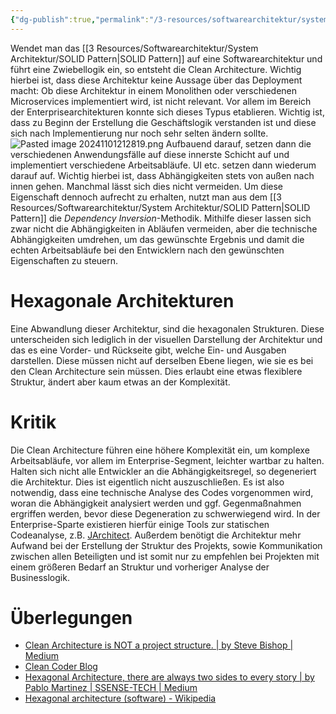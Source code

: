 ```yaml
---
{"dg-publish":true,"permalink":"/3-resources/softwarearchitektur/system-architektur/clean-architecture/","tags":["architecture"],"created":"2024-10-22T15:59:41.637+02:00","updated":"2024-11-01T21:46:31.620+01:00"}
---
```



Wendet man das [[3 Resources/Softwarearchitektur/System Architektur/SOLID Pattern\|SOLID Pattern]] auf eine Softwarearchitektur und führt eine Zwiebellogik ein, so entsteht die Clean Architecture. Wichtig hierbei ist, dass diese Architektur keine Aussage über das Deployment macht: Ob diese Architektur in einem Monolithen oder verschiedenen Microservices implementiert wird, ist nicht relevant. Vor allem im Bereich der Enterprisearchitekturen konnte sich dieses Typus etablieren.
Wichtig ist, dass zu Beginn der Erstellung die Geschäftslogik verstanden ist und diese sich nach Implementierung nur noch sehr selten ändern sollte.
![Pasted image 20241101212819.png](/img/user/4%20Archive/Assets/Pasted%20image%2020241101212819.png)
Aufbauend darauf, setzen dann die verschiedenen Anwendungsfälle auf diese innerste Schicht auf und implementiert verschiedene Arbeitsabläufe. UI etc. setzen dann wiederum darauf auf. Wichtig hierbei ist, dass Abhängigkeiten stets von außen nach innen gehen. Manchmal lässt sich dies nicht vermeiden. Um diese Eigenschaft dennoch aufrecht zu erhalten, nutzt man aus dem [[3 Resources/Softwarearchitektur/System Architektur/SOLID Pattern\|SOLID Pattern]] die *Dependency Inversion*-Methodik. Mithilfe dieser lassen sich zwar nicht die Abhängigkeiten in Abläufen vermeiden, aber die technische Abhängigkeiten umdrehen, um das gewünschte Ergebnis und damit die echten Arbeitsabläufe bei den Entwicklern nach den gewünschten Eigenschaften zu steuern.

# Hexagonale Architekturen

Eine Abwandlung dieser Architektur, sind die hexagonalen Strukturen. Diese unterscheiden sich lediglich in der visuellen Darstellung der Architektur und das es eine Vorder- und Rückseite gibt, welche Ein- und Ausgaben darstellen. Diese müssen nicht auf derselben Ebene liegen, wie sie es bei den Clean Architecture sein müssen. Dies erlaubt eine etwas flexiblere Struktur, ändert aber kaum etwas an der Komplexität.

# Kritik

Die Clean Architecture führen eine höhere Komplexität ein, um komplexe Arbeitsabläufe, vor allem im Enterprise-Segment, leichter wartbar zu halten. Halten sich nicht alle Entwickler an die Abhängigkeitsregel, so degeneriert die Architektur. Dies ist eigentlich nicht auszuschließen.
Es ist also notwendig, dass eine technische Analyse des Codes vorgenommen wird, woran die Abhängigkeit analysiert werden und ggf. Gegenmaßnahmen ergriffen werden, bevor diese Degeneration zu schwerwiegend wird. In der Enterprise-Sparte existieren hierfür einige Tools zur statischen Codeanalyse, z.B. [JArchitect](https://www.jarchitect.com).
Außerdem benötigt die Architektur mehr Aufwand bei der Erstellung der Struktur des Projekts, sowie Kommunikation zwischen allen Beteiligten und ist somit nur zu empfehlen bei Projekten mit einem größeren Bedarf an Struktur und vorheriger Analyse der Businesslogik.

# Überlegungen

- [Clean Architecture is NOT a project structure. | by Steve Bishop | Medium](https://medium.com/@stevebishop_89684/clean-architecture-is-not-a-project-structure-b158c9c4163f)
- [Clean Coder Blog](https://blog.cleancoder.com/uncle-bob/2012/08/13/the-clean-architecture.html)
- [Hexagonal Architecture, there are always two sides to every story | by Pablo Martinez | SSENSE-TECH | Medium](https://medium.com/ssense-tech/hexagonal-architecture-there-are-always-two-sides-to-every-story-bc0780ed7d9c)
- [Hexagonal architecture (software) - Wikipedia](https://en.wikipedia.org/wiki/Hexagonal_architecture_(software))